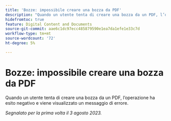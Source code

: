 ```yaml
---
title: 'Bozze: impossibile creare una bozza da PDF'
description: "Quando un utente tenta di creare una bozza da un PDF, l’operazione ha esito negativo e viene visualizzato un messaggio di errore."
hidefromtoc: true
feature: Digital Content and Documents
source-git-commit: aae6c1dc97ecc485879590e1ea7da1efe1e33c7d
workflow-type: tm+mt
source-wordcount: '72'
ht-degree: 5%

---
```



# Bozze: impossibile creare una bozza da PDF

<!--WF and WFP TOCs-->

Quando un utente tenta di creare una bozza da un PDF, l’operazione ha esito negativo e viene visualizzato un messaggio di errore.

_Segnalato per la prima volta il 3 agosto 2023._


